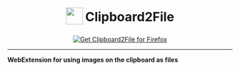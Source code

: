 <h1 align="center">
<sub>
<img  src="https://raw.githubusercontent.com/vord1080/clipboard2file/main/icons/clipboard2file.png" height="38" width="38">
</sub>
Clipboard2File
</h1>
<p align="center">

<p align="center">
<a href="https://addons.mozilla.org/addon/clipboard2file/"><img src="https://user-images.githubusercontent.com/585534/107280546-7b9b2a00-6a26-11eb-8f9f-f95932f4bfec.png" alt="Get Clipboard2File for Firefox"></a> 
</p>

***

**WebExtension for using images on the clipboard as files**
